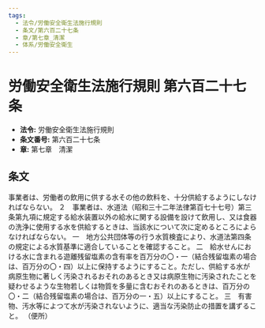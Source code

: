 ```yaml
---
tags:
  - 法令/労働安全衛生法施行規則
  - 条文/第六百二十七条
  - 章/第七章_清潔
  - 体系/労働安全衛生
---
```

# 労働安全衛生法施行規則 第六百二十七条

- **法令:** 労働安全衛生法施行規則
- **条文番号:** 第六百二十七条
- **章:** 第七章　清潔

## 条文
事業者は、労働者の飲用に供する水その他の飲料を、十分供給するようにしなければならない。
２　事業者は、水道法（昭和三十二年法律第百七十七号）第三条第九項に規定する給水装置以外の給水に関する設備を設けて飲用し、又は食器の洗浄に使用する水を供給するときは、当該水について次に定めるところによらなければならない。
一　地方公共団体等の行う水質検査により、水道法第四条の規定による水質基準に適合していることを確認すること。
二　給水せんにおける水に含まれる遊離残留塩素の含有率を百万分の〇・一（結合残留塩素の場合は、百万分の〇・四）以上に保持するようにすること。ただし、供給する水が病原生物に著しく汚染されるおそれのあるとき又は病原生物に汚染されたことを疑わせるような生物若しくは物質を多量に含むおそれのあるときは、百万分の〇・二（結合残留塩素の場合は、百万分の一・五）以上にすること。
三　有害物、汚水等によつて水が汚染されないように、適当な汚染防止の措置を講ずること。
（便所）

